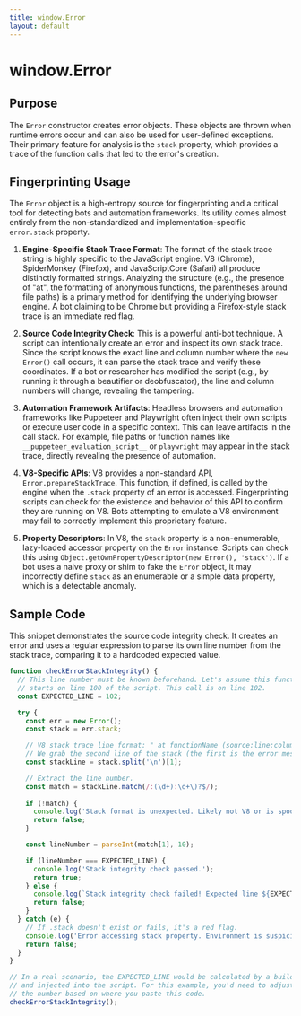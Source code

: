 ```yaml
---
title: window.Error
layout: default
---
```

# window.Error
## Purpose
The `Error` constructor creates error objects. These objects are thrown when runtime errors occur and can also be used for user-defined exceptions. Their primary feature for analysis is the `stack` property, which provides a trace of the function calls that led to the error's creation.

## Fingerprinting Usage
The `Error` object is a high-entropy source for fingerprinting and a critical tool for detecting bots and automation frameworks. Its utility comes almost entirely from the non-standardized and implementation-specific `error.stack` property.

1.  **Engine-Specific Stack Trace Format**: The format of the stack trace string is highly specific to the JavaScript engine. V8 (Chrome), SpiderMonkey (Firefox), and JavaScriptCore (Safari) all produce distinctly formatted strings. Analyzing the structure (e.g., the presence of "at", the formatting of anonymous functions, the parentheses around file paths) is a primary method for identifying the underlying browser engine. A bot claiming to be Chrome but providing a Firefox-style stack trace is an immediate red flag.

2.  **Source Code Integrity Check**: This is a powerful anti-bot technique. A script can intentionally create an error and inspect its own stack trace. Since the script knows the exact line and column number where the `new Error()` call occurs, it can parse the stack trace and verify these coordinates. If a bot or researcher has modified the script (e.g., by running it through a beautifier or deobfuscator), the line and column numbers will change, revealing the tampering.

3.  **Automation Framework Artifacts**: Headless browsers and automation frameworks like Puppeteer and Playwright often inject their own scripts or execute user code in a specific context. This can leave artifacts in the call stack. For example, file paths or function names like `__puppeteer_evaluation_script__` or `playwright` may appear in the stack trace, directly revealing the presence of automation.

4.  **V8-Specific APIs**: V8 provides a non-standard API, `Error.prepareStackTrace`. This function, if defined, is called by the engine when the `.stack` property of an error is accessed. Fingerprinting scripts can check for the existence and behavior of this API to confirm they are running on V8. Bots attempting to emulate a V8 environment may fail to correctly implement this proprietary feature.

5.  **Property Descriptors**: In V8, the `stack` property is a non-enumerable, lazy-loaded accessor property on the `Error` instance. Scripts can check this using `Object.getOwnPropertyDescriptor(new Error(), 'stack')`. If a bot uses a naive proxy or shim to fake the `Error` object, it may incorrectly define `stack` as an enumerable or a simple data property, which is a detectable anomaly.

## Sample Code
This snippet demonstrates the source code integrity check. It creates an error and uses a regular expression to parse its own line number from the stack trace, comparing it to a hardcoded expected value.

```javascript
function checkErrorStackIntegrity() {
  // This line number must be known beforehand. Let's assume this function
  // starts on line 100 of the script. This call is on line 102.
  const EXPECTED_LINE = 102;

  try {
    const err = new Error();
    const stack = err.stack;

    // V8 stack trace line format: " at functionName (source:line:column)"
    // We grab the second line of the stack (the first is the error message).
    const stackLine = stack.split('\n')[1];

    // Extract the line number.
    const match = stackLine.match(/:(\d+):\d+\)?$/);
    
    if (!match) {
      console.log('Stack format is unexpected. Likely not V8 or is spoofed.');
      return false;
    }

    const lineNumber = parseInt(match[1], 10);

    if (lineNumber === EXPECTED_LINE) {
      console.log('Stack integrity check passed.');
      return true;
    } else {
      console.log(`Stack integrity check failed! Expected line ${EXPECTED_LINE}, but got ${lineNumber}. Code has been modified.`);
      return false;
    }
  } catch (e) {
    // If .stack doesn't exist or fails, it's a red flag.
    console.log('Error accessing stack property. Environment is suspicious.');
    return false;
  }
}

// In a real scenario, the EXPECTED_LINE would be calculated by a build tool
// and injected into the script. For this example, you'd need to adjust
// the number based on where you paste this code.
checkErrorStackIntegrity();
```
